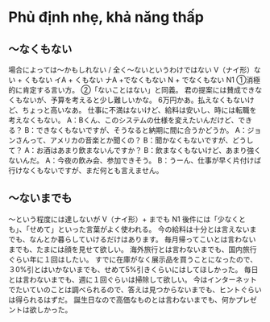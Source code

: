 # Phủ định nhẹ, khả năng thấp

## 〜なくもない
場合によっては〜かもしれない / 全く〜ないというわけではない
V（ナイ形）ない + くもない イA + くもない ナA +でなくもない N + でなくもない
N1
①消極的に肯定する言い方。 ②「ないことはない」と同義。
君の提案には賛成できなくもないが、予算を考えると少し難しいかな。
6万円かあ。払えなくもないけど、ちょっと高いなあ。
仕事に不満はないけど、給料は安いし、時には転職を考えなくもない。
A：Bくん、このシステムの仕様を変えたいんだけど、できる？ B：できなくもないですが、そうなると納期に間に合うかどうか。
A：ジョンさんって、アメリカの音楽とか聞くの？ B：聞かなくもないですが、どうして？
A：お酒はあまり飲まないんですか？ B：飲まなくもないけど、あまり強くないんだ。
A：今夜の飲み会、参加できそう。 B：うーん、仕事が早く片付けば行けなくもないですが、まだ何とも言えません。



## 〜ないまでも
〜という程度には達しないが
V（ナイ形）+ までも
N1
後件には「少なくとも」、「せめて」といった言葉がよく使われる。
今の給料は十分とは言えないまでも、なんとか暮らしていけるだけはあります。
毎月帰ってこいとは言わないまでも、たまには顔を見せて欲しい。
海外旅行とは言わないまでも、国内旅行ぐらい年に１回はしたい。
すでに在庫がなく展示品を買うことになったので、３0%引とはいかないまでも、せめて5%引きくらいにはしてほしかった。
毎日とは言わないまでも、週に１回ぐらいは掃除して欲しい。
今はインターネットでたいていのことは調べられるので、答えは見つからないまでも、ヒントぐらいは得られるはずだ。
誕生日なので高価なものとは言わないまでも、何かプレゼントは欲しかった。